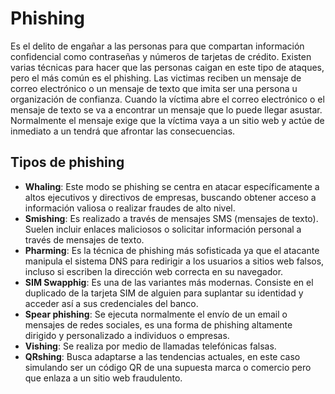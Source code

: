 # Phishing

Es el delito de engañar a las personas para que compartan información confidencial como contraseñas y números de tarjetas de crédito. Existen varias técnicas para hacer que las personas caigan en este tipo de ataques, pero el más común es el phishing. Las victimas reciben un mensaje de correo electrónico o un mensaje de texto que imita ser una persona u organización de confianza. Cuando la víctima abre el correo electrónico o el mensaje de texto se va a encontrar un mensaje que lo puede llegar asustar. Normalmente el mensaje exige que la víctima vaya a un sitio web y actúe de inmediato a un tendrá que afrontar las consecuencias.

## Tipos de phishing
- **Whaling**: Este modo se phishing se centra en atacar específicamente a altos ejecutivos y directivos de empresas, buscando obtener acceso a información valiosa o realizar fraudes de alto nivel.
- **Smishing**: Es realizado a través de mensajes SMS (mensajes de texto). Suelen incluir enlaces maliciosos o solicitar información personal a través de mensajes de texto.
- **Pharming**: Es la técnica de phishing más sofisticada ya que el atacante manipula el sistema DNS para redirigir a los usuarios a sitios web falsos, incluso si escriben la dirección web correcta en su navegador.
- **SIM Swapphig**: Es una de las variantes más modernas. Consiste en el duplicado de la tarjeta SIM de alguien para suplantar su identidad y acceder así a sus credenciales del banco.
- **Spear phishing**: Se ejecuta normalmente el envío de un email o mensajes de redes sociales, es una forma de phishing altamente dirigido y personalizado a individuos o empresas.
- **Vishing**: Se realiza por medio de llamadas telefónicas falsas.
- **QRshing**: Busca adaptarse a las tendencias actuales, en este caso simulando ser un código QR de una supuesta marca o comercio pero que enlaza a un sitio web fraudulento.
